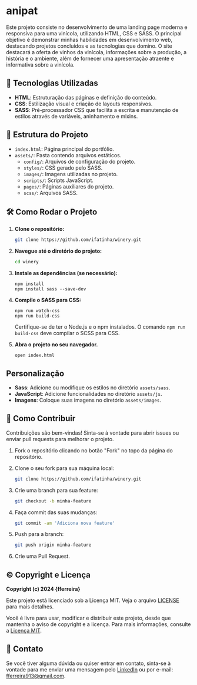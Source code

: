 # anipat

Este projeto consiste no desenvolvimento de uma landing page moderna e responsiva para uma vinícola, utilizando HTML, CSS e SASS. O principal objetivo é demonstrar minhas habilidades em desenvolvimento web, destacando projetos concluídos e as tecnologias que domino. O site destacará a oferta de vinhos da vinícola, informações sobre a produção, a história e o ambiente, além de fornecer uma apresentação atraente e informativa sobre a vinícola.

## 🚀 Tecnologias Utilizadas

- **HTML**: Estruturação das páginas e definição do conteúdo.
- **CSS**: Estilização visual e criação de layouts responsivos.
- **SASS**: Pré-processador CSS que facilita a escrita e manutenção de estilos através de variáveis, aninhamento e mixins.

## 📂 Estrutura do Projeto

- `index.html`: Página principal do portfólio.
- `assets/`: Pasta contendo arquivos estáticos.
  - `config/`: Arquivos de configuração do projeto.
  - `styles/`: CSS gerado pelo SASS.
  - `images/`: Imagens utilizadas no projeto.
  - `scripts/`: Scripts JavaScript.
  - `pages/`: Páginas auxiliares do projeto.
  - `scss/`: Arquivos SASS.


## 🛠️ Como Rodar o Projeto

1. **Clone o repositório:**

   ```bash
   git clone https://github.com/ifatinha/winery.git
   ```

2. **Navegue até o diretório do projeto:**

    ```bash
   cd winery
   ```

3. **Instale as dependências (se necessário):**

    ```
    npm install
    npm install sass --save-dev
    ```

4. **Compile o SASS para CSS:**

    ```
    npm run watch-css
    npm run build-css
    ```

    Certifique-se de ter o Node.js e o npm instalados. O comando `npm run build-css` deve compilar o SCSS para CSS.

5. **Abra o projeto no seu navegador.**

    ```
    open index.html
    ```

## Personalização

- **Sass**: Adicione ou modifique os estilos no diretório `assets/sass`.
- **JavaScript**: Adicione funcionalidades no diretório `assets/js`.
- **Imagens**: Coloque suas imagens no diretório `assets/images`.

## 📖 Como Contribuir

Contribuições são bem-vindas! Sinta-se à vontade para abrir issues ou enviar pull requests para melhorar o projeto.

1. Fork o repositório clicando no botão "Fork" no topo da página do repositório.

2. Clone o seu fork para sua máquina local:

   ```bash
   git clone https://github.com/ifatinha/winery.git
   ```

3. Crie uma branch para sua feature:

    ```bash
    git checkout -b minha-feature
    ```

4. Faça commit das suas mudanças:

    ```bash
    git commit -am 'Adiciona nova feature'
    ```

5. Push para a branch:

    ```bash
    git push origin minha-feature
    ```

6. Crie uma Pull Request.

## ©️ Copyright e Licença

**Copyright (c) 2024 {fferreira}**

Este projeto está licenciado sob a Licença MIT. Veja o arquivo [LICENSE](LICENSE) para mais detalhes.

Você é livre para usar, modificar e distribuir este projeto, desde que mantenha o aviso de copyright e a licença. Para mais informações, consulte a [Licença MIT](https://opensource.org/licenses/MIT).


## 📧 Contato

Se você tiver alguma dúvida ou quiser entrar em contato, sinta-se à vontade para me enviar uma mensagem pelo [LinkedIn](https://www.linkedin.com/in/ifatima14/) ou por e-mail: [fferreira913@gmail.com](mailto:fferreira913@gmail.com).
